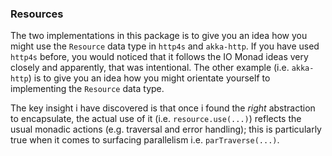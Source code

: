 ### Resources

The two implementations in this package is to give you an idea how you might
use the `Resource` data type in `http4s` and `akka-http`. If you have used
`http4s` before, you would noticed that it follows the IO Monad ideas very
closely and apparently, that was intentional. The other example (i.e.
`akka-http`) is to give you an idea how you might orientate yourself to
implementing the `Resource` data type.

The key insight i have discovered is that once i found the _right_ abstraction
to encapsulate, the actual use of it (i.e. `resource.use(...)`) reflects the
usual monadic actions (e.g. traversal and error handling); this is particularly
true when it comes to surfacing parallelism i.e. `parTraverse(...)`.


